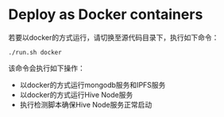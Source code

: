 # Deploy as Docker containers

若要以docker的方式运行，请切换至源代码目录下，执行如下命令：

```shell script
./run.sh docker
```

该命令会执行如下操作：

- 以docker的方式运行mongodb服务和IPFS服务
- 以docker的方式运行Hive Node服务
- 执行检测脚本确保Hive Node服务正常启动
